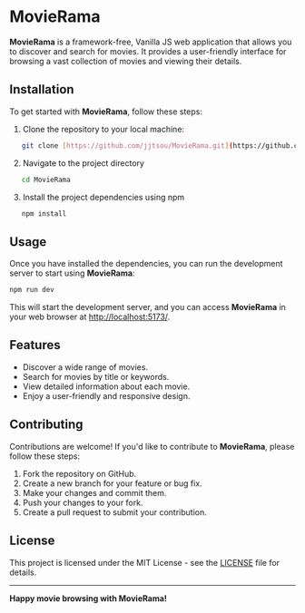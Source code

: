 # MovieRama

**MovieRama** is a framework-free, Vanilla JS web application that allows you to
discover and search for movies. It provides a user-friendly interface for
browsing a vast collection of movies and viewing their details.

## Installation

To get started with **MovieRama**, follow these steps:

1. Clone the repository to your local machine:

```bash
   git clone [https://github.com/jjtsou/MovieRama.git](https://github.com/jjtsou/MovieRama.git)
```

2. Navigate to the project directory

```bash
   cd MovieRama
```

3. Install the project dependencies using npm

```bash
   npm install
```

## Usage

Once you have installed the dependencies, you can run the development server to
start using **MovieRama**:

```bash
npm run dev
```

This will start the development server, and you can access **MovieRama** in your
web browser at [http://localhost:5173/](http://localhost:5173/).

## Features

- Discover a wide range of movies.
- Search for movies by title or keywords.
- View detailed information about each movie.
- Enjoy a user-friendly and responsive design.

## Contributing

Contributions are welcome! If you'd like to contribute to **MovieRama**, please
follow these steps:

1. Fork the repository on GitHub.
2. Create a new branch for your feature or bug fix.
3. Make your changes and commit them.
4. Push your changes to your fork.
5. Create a pull request to submit your contribution.

## License

This project is licensed under the MIT License - see the [LICENSE](LICENSE) file
for details.

---

**Happy movie browsing with MovieRama!**
